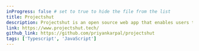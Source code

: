 ```yaml
---
inProgress: false # set to true to hide the file from the list
title: Projectshut
description: Projectshut is an open source web app that enables users to freely publish their projects and create user profiles within the platform
link: https://www.projectshut.tech/
github_link: https://github.com/priyankarpal/projectshut
tags: ['Typescript', 'JavaScript']
---
```


